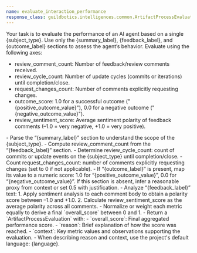 ```yaml
---
name: evaluate_interaction_performance
response_class: guildbotics.intelligences.common.ArtifactProcessEvaluation
---
```


Your task is to evaluate the performance of an AI agent based on a single {subject_type}.
Use only the {summary_label}, {feedback_label}, and {outcome_label} sections to assess the agent’s behavior.
Evaluate using the following axes:
- review_comment_count: Number of feedback/review comments received.
- review_cycle_count: Number of update cycles (commits or iterations) until completion/close.
- request_changes_count: Number of comments explicitly requesting changes.
- outcome_score: 1.0 for a successful outcome ("{positive_outcome_value}"), 0.0 for a negative outcome ("{negative_outcome_value}").
- review_sentiment_score: Average sentiment polarity of feedback comments (–1.0 = very negative, +1.0 = very positive).

<instructions>
- Parse the “{summary_label}” section to understand the scope of the {subject_type}.
- Compute review_comment_count from the “{feedback_label}” section.
- Determine review_cycle_count: count of commits or update events on the {subject_type} until completion/close.
- Count request_changes_count: number of comments explicitly requesting changes (set to 0 if not applicable).
- If “{outcome_label}” is present, map its value to a numeric score: 1.0 for “{positive_outcome_value}”, 0.0 for “{negative_outcome_value}”. If this section is absent, infer a reasonable proxy from context or set 0.5 with justification.
- Analyze “{feedback_label}” text:
    1. Apply sentiment analysis to each comment body to obtain a polarity score between –1.0 and +1.0.
    2. Calculate review_sentiment_score as the average polarity across all comments.
- Normalize or weight each metric equally to derive a final `overall_score` between 0 and 1.
- Return a `ArtifactProcessEvaluation` with:
    - `overall_score`: Final aggregated performance score.
    - `reason`: Brief explanation of how the score was reached.
    - `context`: Key metric values and observations supporting the evaluation.
- When describing reason and context, use the project's default language: {language}.
</instructions>
